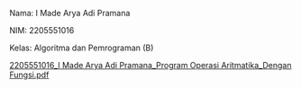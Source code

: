 Nama: I Made Arya Adi Pramana

NIM: 2205551016

Kelas: Algoritma dan Pemrograman (B)



[2205551016_I Made Arya Adi Pramana_Program Operasi Aritmatika_Dengan Fungsi.pdf](https://github.com/aryaaprm/Tugas-Algoritma-dan-Pemrograman-Fungsi/files/9794301/2205551016_I.Made.Arya.Adi.Pramana_Program.Operasi.Aritmatika_Dengan.Fungsi.pdf)
